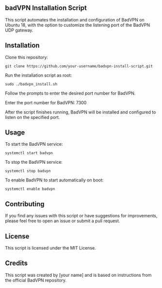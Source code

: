 ## badVPN Installation Script
This script automates the installation and configuration of BadVPN on Ubuntu 18, with the option to customize the listening port of the BadVPN UDP gateway.

## Installation
Clone this repository:
```
git clone https://github.com/your-username/badvpn-install-script.git
```
Run the installation script as root:
```
sudo ./badvpn_install.sh
```
Follow the prompts to enter the desired port number for BadVPN.

Enter the port number for BadVPN: 7300

After the script finishes running, BadVPN will be installed and configured to listen on the specified port.

## Usage
To start the BadVPN service:
```
systemctl start badvpn
```
To stop the BadVPN service:
```
systemctl stop badvpn
```
To enable BadVPN to start automatically on boot:
```
systemctl enable badvpn
```
## Contributing
If you find any issues with this script or have suggestions for improvements, please feel free to open an issue or submit a pull request.

## License
This script is licensed under the MIT License.

## Credits
This script was created by [your name] and is based on instructions from the official BadVPN repository.
